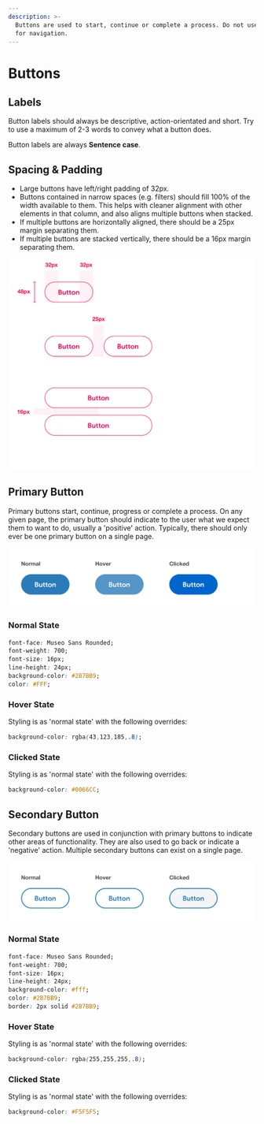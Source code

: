 ```yaml
---
description: >-
  Buttons are used to start, continue or complete a process. Do not use buttons
  for navigation.
---
```


# Buttons

## Labels

Button labels should always be descriptive, action-orientated and short. Try to use a maximum of 2-3 words to convey what a button does.

Button labels are always **Sentence case**.

## Spacing & Padding

* Large buttons have left/right padding of 32px.
* Buttons contained in narrow spaces \(e.g. filters\) should fill 100% of the width available to them. This helps with cleaner alignment with other elements in that column, and also aligns multiple buttons when stacked.
* If multiple buttons are horizontally aligned, there should be a 25px margin separating them.
* If multiple buttons are stacked vertically, there should be a 16px margin separating them.



![](.gitbook/assets/button-spec.png)

## Primary Button

Primary buttons start, continue, progress or complete a process. On any given page, the primary button should indicate to the user what we expect them to want to do, usually a 'positive' action. Typically, there should only ever be one primary button on a single page.



![](.gitbook/assets/primary-button.png)

### Normal State

```css
font-face: Museo Sans Rounded;
font-weight: 700;
font-size: 16px;
line-height: 24px;
background-color: #2B7BB9;
color: #FFF;
```

### Hover State

Styling is as 'normal state' with the following overrides:

```css
background-color: rgba(43,123,185,.8);
```

### Clicked State

Styling is as 'normal state' with the following overrides:

```css
background-color: #0066CC;
```

## Secondary Button

Secondary buttons are used in conjunction with primary buttons to indicate other areas of functionality. They are also used to go back or indicate a 'negative' action. Multiple secondary buttons can exist on a single page.

![](.gitbook/assets/secondary-button%20%281%29.png)

### Normal State

```css
font-face: Museo Sans Rounded;
font-weight: 700;
font-size: 16px;
line-height: 24px;
background-color: #fff;
color: #2B7BB9;
border: 2px solid #2B7BB9;
```

### Hover State

Styling is as 'normal state' with the following overrides:

```css
background-color: rgba(255,255,255,.8);
```

### Clicked State

Styling is as 'normal state' with the following overrides:

```css
background-color: #F5F5F5;
```

